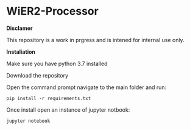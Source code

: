 # WiER2-Processor

**Disclamer**

This repository is a work in prgress and is intened for internal use only.

**Instaliation**

Make sure you have python 3.7 installed

Download the repository

Open the command prompt navigate to the main folder and run:

```console
pip install -r requirements.txt
```

Once install open an instance of jupyter notbook:

```console
jupyter notebook
```

